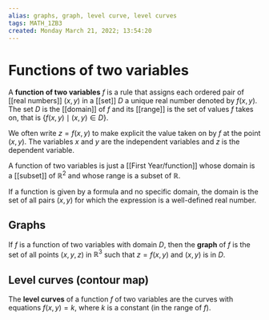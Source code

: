 ```yaml
---
alias: graphs, graph, level curve, level curves
tags: MATH_1ZB3
created: Monday March 21, 2022; 13:54:20 
---
```

# Functions of two variables
A **function of two variables** $f$ is a rule that assigns each ordered pair of [[real numbers]] $(x, y)$ in a [[set]] $D$ a unique real number denoted by $f(x, y)$. The set $D$ is the [[domain]] of $f$ and its [[range]] is the set of values $f$ takes on, that is $\left\{f(x,y)\mid(x,y)\in D\right\}$. 

We often write $z=f(x,y)$ to make explicit the value taken on by $f$ at the point $(x, y)$. The variables $x$ and $y$ are the independent variables and $z$ is the dependent variable. 

A function of two variables is just a [[First Year/function]] whose domain is a [[subset]] of $\mathbb{R}^2$ and whose range is a subset of $\mathbb{R}$.

If a function is given by a formula and no specific domain, the domain is the set of all pairs $(x, y)$ for which the expression is a well-defined real number. 

## Graphs
If $f$ is a function of two variables with domain $D$, then the **graph** of $f$ is the set of all points $(x, y, z)$ in $\mathbb{R}^3$ such that $z=f(x,y)$ and $(x, y)$ is in $D$. 

## Level curves (contour map)
The **level curves** of a function $f$ of two variables are the curves with equations $f(x, y)=k$, where $k$ is a constant (in the range of $f$). 